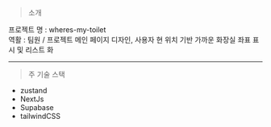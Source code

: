 
> 소개

프로젝트 명 : wheres-my-toilet <br> 
역활 : 팀원 / 프로젝트 메인 페이지 디자인, 사용자 현 위치 기반 가까운 화장실 좌표 표시 및 리스트 화 

---

> 주 기술 스택

- zustand
- NextJs
- Supabase
- tailwindCSS






